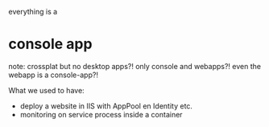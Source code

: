 everything is a
# console app

note:
crossplat but no desktop apps?!
only console and webapps?!
even the webapp is a console-app?!

What we used to have:
* deploy a website in IIS with AppPool en Identity etc.
* monitoring on service process inside a container

